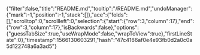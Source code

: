 {"filter":false,"title":"README.md","tooltip":"/README.md","undoManager":{"mark":-1,"position":-1,"stack":[]},"ace":{"folds":[],"scrolltop":0,"scrollleft":0,"selection":{"start":{"row":3,"column":17},"end":{"row":3,"column":17},"isBackwards":false},"options":{"guessTabSize":true,"useWrapMode":false,"wrapToView":true},"firstLineState":0},"timestamp":1566130603291,"hash":"47c4166af0e4e93fb0d2a0c0a5d122748a6a3ad5"}